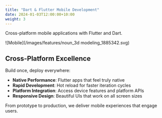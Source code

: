 ```yaml
---
title: "Dart & Flutter Mobile Development"
date: 2024-01-03T12:00:00+10:00
weight: 3
---
```


Cross-platform mobile applications with Flutter and Dart.

![Mobile](/images/features/noun_3d modeling_1885342.svg)

## Cross-Platform Excellence

Build once, deploy everywhere:

- **Native Performance**: Flutter apps that feel truly native
- **Rapid Development**: Hot reload for faster iteration cycles
- **Platform Integration**: Access device features and platform APIs
- **Responsive Design**: Beautiful UIs that work on all screen sizes

From prototype to production, we deliver mobile experiences that engage users.